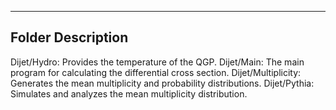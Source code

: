 ------------------------------------------------------------
Folder Description
------------------------------------------------------------
Dijet/Hydro: Provides the temperature of the QGP.
Dijet/Main: The main program for calculating the differential cross section.
Dijet/Multiplicity: Generates the mean multiplicity and probability distributions.
Dijet/Pythia: Simulates and analyzes the mean multiplicity distribution.
